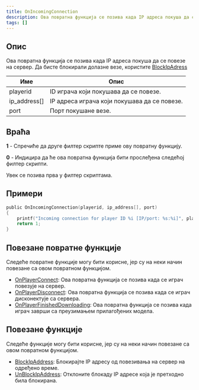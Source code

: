 ```yaml
---
title: OnIncomingConnection
description: Ова повратна функција се позива када IP адреса покуша да се повезе на сервер.
tags: []
---
```


## Опис

Ова повратна функција се позива када IP адреса покуша да се повезе на сервер. Да бисте блокирали долазне везе, користите [BlockIpAdress](../functions/BlockIpAddress)

| Име          | Опис                                               |
| ------------ | -------------------------------------------------- |
| playerid     | ID играча који покушава да се повезе.              |
| ip_address[] | IP адреса играча који покушава да се повезе.       |
| port         | Порт покушане везе.                                |

## Враћа

**1** - Спречиће да друге филтер скрипте приме ову повратну функцију.

**0** - Индицира да ће ова повратна функција бити прослеђена следећој филтер скрипти.

Увек се позива прва у филтер скриптама.

## Примери

```c
public OnIncomingConnection(playerid, ip_address[], port)
{
    printf("Incoming connection for player ID %i [IP/port: %s:%i]", playerid, ip_address, port);
    return 1;
}
```

## Повезане повратне функције

Следеће повратне функције могу бити корисне, јер су на неки начин повезане са овом повратном функцијом.

- [OnPlayerConnect](OnPlayerConnect): Ова повратна функција се позива када се играч повезује на сервер.
- [OnPlayerDisconnect](OnPlayerDisconnect): Ова повратна функција се позива када се играч дисконектује са сервера.
- [OnPlayerFinishedDownloading](OnPlayerFinishedDownloading): Ова повратна функција се позива када играч заврши са преузимањем прилагођених модела.

## Повезане функције

Следеће функције могу бити корисне, јер су на неки начин повезане са овом повратном функцијом.

- [BlockIpAddress](../functions/BlockIpAddress): Блокирајте IP адресу од повезивања на сервер на одређено време.
- [UnBlockIpAddress](../functions/UnBlockIpAddress): Отклоните блокаду IP адресе која је претходно била блокирана.
